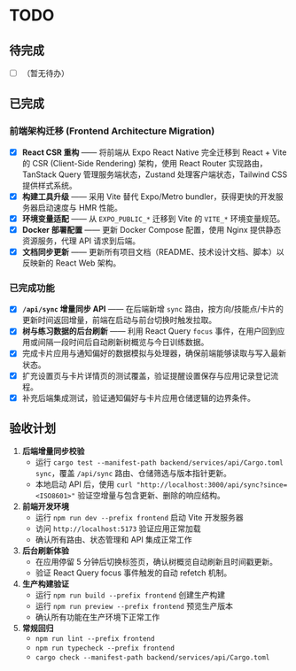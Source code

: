 # TODO

## 待完成
- [ ] （暂无待办）

## 已完成

### 前端架构迁移 (Frontend Architecture Migration)
- [x] **React CSR 重构** —— 将前端从 Expo React Native 完全迁移到 React + Vite 的 CSR (Client-Side Rendering) 架构，使用 React Router 实现路由，TanStack Query 管理服务端状态，Zustand 处理客户端状态，Tailwind CSS 提供样式系统。
- [x] **构建工具升级** —— 采用 Vite 替代 Expo/Metro bundler，获得更快的开发服务器启动速度与 HMR 性能。
- [x] **环境变量适配** —— 从 `EXPO_PUBLIC_*` 迁移到 Vite 的 `VITE_*` 环境变量规范。
- [x] **Docker 部署配置** —— 更新 Docker Compose 配置，使用 Nginx 提供静态资源服务，代理 API 请求到后端。
- [x] **文档同步更新** —— 更新所有项目文档（README、技术设计文档、脚本）以反映新的 React Web 架构。

### 已完成功能
- [x] **`/api/sync` 增量同步 API** —— 在后端新增 `sync` 路由，按方向/技能点/卡片的更新时间返回增量，前端在启动与前台切换时触发拉取。
- [x] **树与练习数据的后台刷新** —— 利用 React Query `focus` 事件，在用户回到应用或间隔一段时间后自动刷新树概览与今日训练数据。
- [x] 完成卡片应用与通知偏好的数据模拟与处理器，确保前端能够读取与写入最新状态。
- [x] 扩充设置页与卡片详情页的测试覆盖，验证提醒设置保存与应用记录登记流程。
- [x] 补充后端集成测试，验证通知偏好与卡片应用仓储逻辑的边界条件。

## 验收计划
1. **后端增量同步校验**
   - 运行 `cargo test --manifest-path backend/services/api/Cargo.toml sync`，覆盖 `/api/sync` 路由、仓储筛选与版本指针更新。
   - 本地启动 API 后，使用 `curl "http://localhost:3000/api/sync?since=<ISO8601>"` 验证空增量与包含更新、删除的响应结构。
2. **前端开发环境**
   - 运行 `npm run dev --prefix frontend` 启动 Vite 开发服务器
   - 访问 `http://localhost:5173` 验证应用正常加载
   - 确认所有路由、状态管理和 API 集成正常工作
3. **后台刷新体验**
   - 在应用停留 5 分钟后切换标签页，确认树概览自动刷新且时间戳更新。
   - 验证 React Query focus 事件触发的自动 refetch 机制。
4. **生产构建验证**
   - 运行 `npm run build --prefix frontend` 创建生产构建
   - 运行 `npm run preview --prefix frontend` 预览生产版本
   - 确认所有功能在生产环境下正常工作
5. **常规回归**
   - `npm run lint --prefix frontend`
   - `npm run typecheck --prefix frontend`
   - `cargo check --manifest-path backend/services/api/Cargo.toml`
